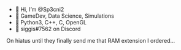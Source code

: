 - 👋 Hi, I’m @Sp3cni2
- 👀 GameDev, Data Science, Simulations
- 🌱 Python3, C++, C, OpenGL
- 📣 siggis#7562 on Discord


On hiatus until they finally send me that RAM extension I ordered...

<!---
Sp3cni2/Sp3cni2 is a ✨ special ✨ repository because its `README.md` (this file) appears on your GitHub profile.
You can click the Preview link to take a look at your changes.
--->
